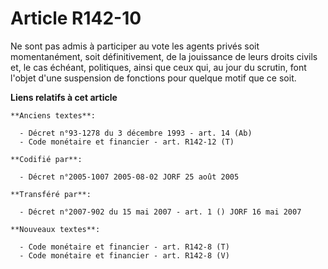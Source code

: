 # Article R142-10

Ne sont pas admis à participer au vote les agents privés soit momentanément, soit définitivement, de la jouissance de leurs
droits civils et, le cas échéant, politiques, ainsi que ceux qui, au jour du scrutin, font l'objet d'une suspension de
fonctions pour quelque motif que ce soit.

**Liens relatifs à cet article**

	**Anciens textes**:

	  - Décret n°93-1278 du 3 décembre 1993 - art. 14 (Ab)
	  - Code monétaire et financier - art. R142-12 (T)

	**Codifié par**:

	  - Décret n°2005-1007 2005-08-02 JORF 25 août 2005

	**Transféré par**:

	  - Décret n°2007-902 du 15 mai 2007 - art. 1 () JORF 16 mai 2007

	**Nouveaux textes**:

	  - Code monétaire et financier - art. R142-8 (T)
	  - Code monétaire et financier - art. R142-8 (V)
